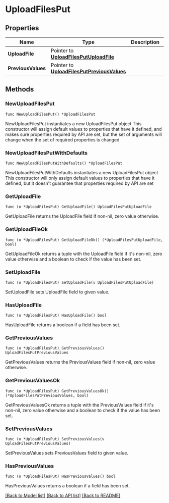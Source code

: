 # UploadFilesPut

## Properties

Name | Type | Description | Notes
------------ | ------------- | ------------- | -------------
**UploadFile** | Pointer to [**UploadFilesPutUploadFile**](UploadFilesPutUploadFile.md) |  | [optional] 
**PreviousValues** | Pointer to [**UploadFilesPutPreviousValues**](UploadFilesPutPreviousValues.md) |  | [optional] 

## Methods

### NewUploadFilesPut

`func NewUploadFilesPut() *UploadFilesPut`

NewUploadFilesPut instantiates a new UploadFilesPut object
This constructor will assign default values to properties that have it defined,
and makes sure properties required by API are set, but the set of arguments
will change when the set of required properties is changed

### NewUploadFilesPutWithDefaults

`func NewUploadFilesPutWithDefaults() *UploadFilesPut`

NewUploadFilesPutWithDefaults instantiates a new UploadFilesPut object
This constructor will only assign default values to properties that have it defined,
but it doesn't guarantee that properties required by API are set

### GetUploadFile

`func (o *UploadFilesPut) GetUploadFile() UploadFilesPutUploadFile`

GetUploadFile returns the UploadFile field if non-nil, zero value otherwise.

### GetUploadFileOk

`func (o *UploadFilesPut) GetUploadFileOk() (*UploadFilesPutUploadFile, bool)`

GetUploadFileOk returns a tuple with the UploadFile field if it's non-nil, zero value otherwise
and a boolean to check if the value has been set.

### SetUploadFile

`func (o *UploadFilesPut) SetUploadFile(v UploadFilesPutUploadFile)`

SetUploadFile sets UploadFile field to given value.

### HasUploadFile

`func (o *UploadFilesPut) HasUploadFile() bool`

HasUploadFile returns a boolean if a field has been set.

### GetPreviousValues

`func (o *UploadFilesPut) GetPreviousValues() UploadFilesPutPreviousValues`

GetPreviousValues returns the PreviousValues field if non-nil, zero value otherwise.

### GetPreviousValuesOk

`func (o *UploadFilesPut) GetPreviousValuesOk() (*UploadFilesPutPreviousValues, bool)`

GetPreviousValuesOk returns a tuple with the PreviousValues field if it's non-nil, zero value otherwise
and a boolean to check if the value has been set.

### SetPreviousValues

`func (o *UploadFilesPut) SetPreviousValues(v UploadFilesPutPreviousValues)`

SetPreviousValues sets PreviousValues field to given value.

### HasPreviousValues

`func (o *UploadFilesPut) HasPreviousValues() bool`

HasPreviousValues returns a boolean if a field has been set.


[[Back to Model list]](../README.md#documentation-for-models) [[Back to API list]](../README.md#documentation-for-api-endpoints) [[Back to README]](../README.md)


